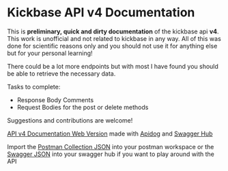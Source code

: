 # Kickbase API v4 Documentation

This is **preliminary, quick and dirty documentation** of the kickbase api **v4**. This work is unofficial and not related to kickbase in any way. All of this was done for scientific reasons only and you should not use it for anything else but for your personal learning!

There could be a lot more endpoints but with most I have found you should be able to retrieve the necessary data.

Tasks to complete:

- Response Body Comments
- Request Bodies for the post or delete methods

Suggestions and contributions are welcome!

[API v4 Documentation Web Version](https://simonsagstetter.github.io/kickbase-api-v4-docs/) made with [Apidog](https://apidog.com/blog/export-postman-documentation-to-html-or-markdown/) and [Swagger Hub](https://app.swaggerhub.com/)

Import the [Postman Collection JSON](kickbase-api-v4-docs.postman_collection.json) into your postman workspace or the [Swagger JSON](kickbase-api-v4-docs.swagger.json) into your swagger hub if you want to play around with the API
